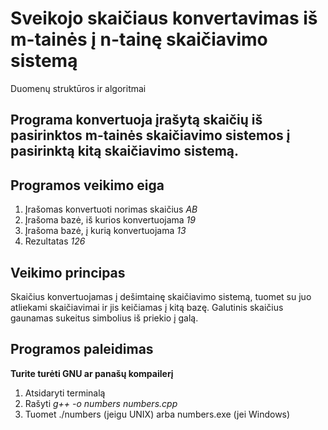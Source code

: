 # Sveikojo skaičiaus konvertavimas iš m-tainės į n-tainę skaičiavimo sistemą

Duomenų struktūros ir algoritmai

## Programa konvertuoja įrašytą skaičių iš pasirinktos m-tainės skaičiavimo sistemos į pasirinktą kitą skaičiavimo sistemą.
## Programos veikimo eiga

1. Įrašomas konvertuoti norimas skaičius
   *AB*
2. Įrašoma bazė, iš kurios konvertuojama
   *19*
3. Įrašoma bazė, į kurią konvertuojama
   *13*
4. Rezultatas
   *126*

## Veikimo principas

Skaičius konvertuojamas į dešimtainę skaičiavimo sistemą, tuomet su juo atliekami skaičiavimai ir jis keičiamas į kitą bazę.
Galutinis skaičius gaunamas sukeitus simbolius iš priekio į galą.


## Programos paleidimas
**Turite turėti GNU ar panašų kompailerį**
1. Atsidaryti terminalą
2. Rašyti *g++ -o numbers numbers.cpp*
3. Tuomet ./numbers (jeigu UNIX) arba numbers.exe (jei Windows)
